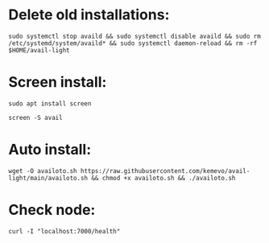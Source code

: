 # Delete old installations:
```
sudo systemctl stop availd && sudo systemctl disable availd && sudo rm /etc/systemd/system/availd* && sudo systemctl daemon-reload && rm -rf $HOME/avail-light
```
# Screen install:
```
sudo apt install screen
```
```
screen -S avail
```
# Auto install:
```
wget -O availoto.sh https://raw.githubusercontent.com/kemevo/avail-light/main/availoto.sh && chmod +x availoto.sh && ./availoto.sh
```
# Check node:
```
curl -I "localhost:7000/health"
```
